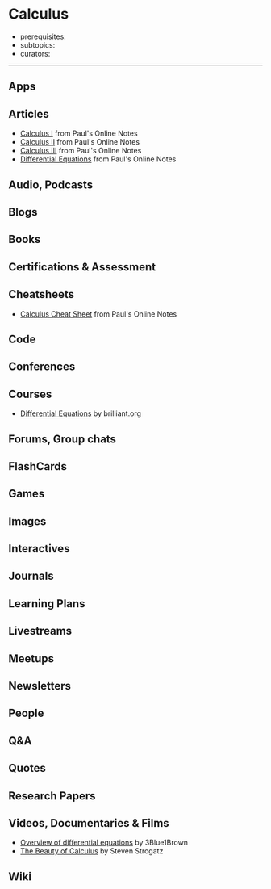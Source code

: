 # Calculus

- prerequisites:
- subtopics:
- curators:

------

## Apps

## Articles
- [Calculus I](http://tutorial.math.lamar.edu/Classes/CalcI/CalcI.aspx) from Paul's Online Notes
- [Calculus II](http://tutorial.math.lamar.edu/Classes/CalcII/CalcII.aspx) from Paul's Online Notes
- [Calculus III](http://tutorial.math.lamar.edu/Classes/CalcIII/CalcIII.aspx) from Paul's Online Notes
- [Differential Equations](http://tutorial.math.lamar.edu/Classes/DE/DE.aspx) from Paul's Online Notes
## Audio, Podcasts

## Blogs

## Books

## Certifications & Assessment

## Cheatsheets

- [Calculus Cheat Sheet](http://tutorial.math.lamar.edu/Extras/CheatSheets_Tables.aspx#CalcSheet) from Paul's Online Notes

## Code

## Conferences

## Courses

- [Differential Equations](https://brilliant.org/courses/differential-equations/) by brilliant.org

## Forums, Group chats

## FlashCards

## Games

## Images

## Interactives

## Journals

## Learning Plans

## Livestreams

## Meetups

## Newsletters

## People

## Q&A

## Quotes

## Research Papers

## Videos, Documentaries & Films

- [Overview of differential equations](https://www.youtube.com/watch?v=p_di4Zn4wz4&list=PLZHQObOWTQDNPOjrT6KVlfJuKtYTftqH6&index=2&t=0s) by 3Blue1Brown
- [The Beauty of Calculus](https://frankeprogram.yale.edu/event/steven-strogatz-lecture-april-26-2019) by Steven Strogatz

## Wiki

